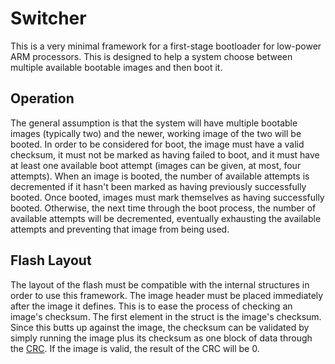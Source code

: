 # Switcher #

This is a very minimal framework for a first-stage bootloader for low-power ARM
processors. This is designed to help a system choose between multiple available
bootable images and then boot it.

## Operation ##

The general assumption is that the system will have multiple bootable images
(typically two) and the newer, working image of the two will be booted. In
order to be considered for boot, the image must have a valid checksum, it must
not be marked as having failed to boot, and it must have at least one available
boot attempt (images can be given, at most, four attempts).  When an image is
booted, the number of available attempts is decremented if it hasn't been
marked as having previously successfully booted. Once booted, images must mark
themselves as having successfully booted. Otherwise, the next time through the
boot process, the number of available attempts will be decremented, eventually
exhausting the available attempts and preventing that image from being used.

## Flash Layout ##

The layout of the flash must be compatible with the internal structures in
order to use this framework. The image header must be placed immediately after
the image it defines. This is to ease the process of checking an image's
checksum. The first element in the struct is the image's checksum. Since this
butts up against the image, the checksum can be validated by simply running the
image plus its checksum as one block of data through the [CRC][crc]. If the
image is valid, the result of the CRC will be 0.

[crc]: https://en.wikipedia.org/wiki/Cyclic_redundancy_check
